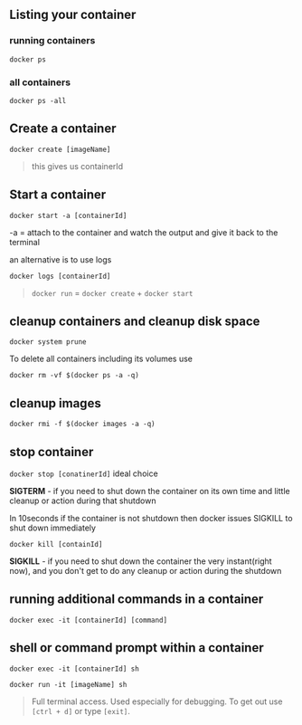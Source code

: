 ## Listing your container

### running containers

`docker ps`

### all containers

`docker ps -all`

## Create a container

`docker create [imageName]`

> this gives us containerId

## Start a container

`docker start -a [containerId]`

-a = attach to the container and watch the output and give it back to the terminal

an alternative is to use logs

`docker logs [containerId]`

> `docker run` = `docker create` + `docker start`

## cleanup containers and cleanup disk space

`docker system prune`

To delete all containers including its volumes use

`docker rm -vf $(docker ps -a -q)`

## cleanup images

`docker rmi -f $(docker images -a -q)`

## stop container

`docker stop [conatinerId]` ideal choice

**SIGTERM** - if you need to shut down the container on its own time and little cleanup or action during that shutdown

In 10seconds if the container is not shutdown then docker issues SIGKILL to shut down immediately 

`docker kill [containId]`

**SIGKILL** - if you need to shut down the container the very instant(right now), and you don't get to do any cleanup or action during the shutdown

## running additional commands in a container

`docker exec -it [containerId] [command]`

## shell or command prompt within a container

`docker exec -it [containerId] sh`

`docker run -it [imageName] sh`

> Full terminal access. Used especially for debugging. To get out use `[ctrl + d]` or type `[exit]`.
